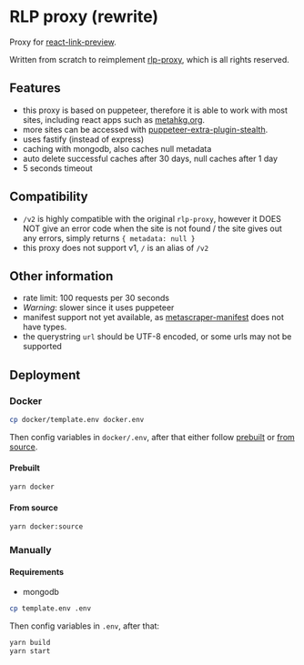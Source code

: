 # RLP proxy (rewrite)

Proxy for [react-link-preview](https://github.com/dhaiwat10/react-link-preview).

Written from scratch to reimplement [rlp-proxy](https://github.com/Dhaiwat10/rlp-proxy), which is all rights reserved.

## Features

- this proxy is based on puppeteer, therefore it is able to work with most sites, including react apps such as
  [metahkg.org](https://metahkg.org).
- more sites can be accessed with [puppeteer-extra-plugin-stealth](https://www.npmjs.com/package/puppeteer-extra-plugin-stealth).
- uses fastify (instead of express)
- caching with mongodb, also caches null metadata
- auto delete successful caches after 30 days, null caches after 1 day
- 5 seconds timeout

## Compatibility

- `/v2` is highly compatible with the original `rlp-proxy`, however it DOES NOT give an error code when the site is not found / the site gives out any errors, simply returns `{ metadata: null }`
- this proxy does not support v1, `/` is an alias of `/v2`

## Other information

- rate limit: 100 requests per 30 seconds
- _Warning_: slower since it uses puppeteer
- manifest support not yet available, as [metascraper-manifest](https://www.npmjs.com/package/metascraper-manifest) does not have types.
- the querystring `url` should be UTF-8 encoded, or some urls may not be supported

## Deployment

### Docker

```bash
cp docker/template.env docker.env
```

Then config variables in `docker/.env`, after that either follow [prebuilt](#prebuilt) or [from source](#from-source).

#### Prebuilt

```bash
yarn docker
```

#### From source

```bash
yarn docker:source
```

### Manually

#### Requirements

- mongodb

```bash
cp template.env .env
```

Then config variables in `.env`, after that:

```bash
yarn build
yarn start
```
